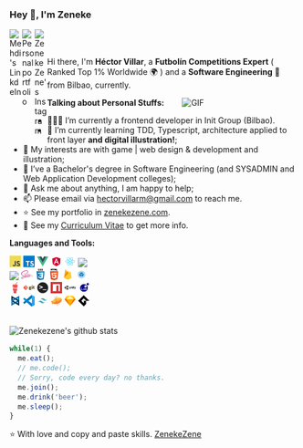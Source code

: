 ### Hey 👋, I'm Zeneke

<a href="https://www.linkedin.com/in/hectorvillarm/">
  <img align="left" alt="Mehdi's LinkdeIn" width="22px" src="https://cdn.jsdelivr.net/npm/simple-icons@v3/icons/linkedin.svg" />
</a>
<a href="https://www.zenekezene.com">
  <img align="left" alt="Personal portfolio" width="22px" src="https://cdn.jsdelivr.net/npm/simple-icons@3.1.0/icons/googlechrome.svg" />
</a>
<a href="https://www.instagram.com/zenekezene/">
  <img align="left" alt="ZenekeZene's Instagram" width="22px" src="https://cdn.jsdelivr.net/npm/simple-icons@v3/icons/instagram.svg" />
</a>

<br />
<br />

Hi there, I'm **Héctor Villar**, a **Futbolín Competitions Expert** ( Ranked Top 1% Worldwide 🌍 ) and a **Software Engineering** 🚀 from Bilbao, currently. 

  <img align="right" alt="GIF" width="40%" src="https://media.giphy.com/media/Q7SKqn3G97xpmfSOvG/giphy.gif" />

**Talking about Personal Stuffs:**

- 👨🏽‍💻 I’m currently a frontend developer in Init Group (Bilbao).
- 🌱 I’m currently learning TDD, Typescript, architecture applied to front layer **and digital illustration!**; 
- 🤔 My interests are with game | web design & development and illustration;
- 💼 I’ve a Bachelor's degree in Software Engineering (and SYSADMIN and Web Application Development colleges);
- 💬 Ask me about anything, I am happy to help;
- 📫 Please email via hectorvillarm@gmail.com to reach me.
- ⭐ See my portfolio in [zenekezene.com](https://zenekezene.com).
- 📝 See my [Curriculum Vitae](https://www.notion.so/zeneke/H-ctor-Villar-cf4c6b35abac41cdad35588d985d4667#72a30bef9089414a8ab7e6bfdc302554) to get more info.

**Languages and Tools:**  

<code><img height="20" src="https://raw.githubusercontent.com/github/explore/80688e429a7d4ef2fca1e82350fe8e3517d3494d/topics/javascript/javascript.png"></code>
<code><img height="20" src="https://raw.githubusercontent.com/github/explore/80688e429a7d4ef2fca1e82350fe8e3517d3494d/topics/typescript/typescript.png"></code>
<code><img height="20" src="https://raw.githubusercontent.com/github/explore/80688e429a7d4ef2fca1e82350fe8e3517d3494d/topics/vue/vue.png"></code>
<code><img height="20" src="https://raw.githubusercontent.com/github/explore/80688e429a7d4ef2fca1e82350fe8e3517d3494d/topics/angular/angular.png"></code>
<code><img height="20" src="https://raw.githubusercontent.com/github/explore/80688e429a7d4ef2fca1e82350fe8e3517d3494d/topics/react/react.png"></code>
<code><img height="20" src="https://upload-icon.s3.us-east-2.amazonaws.com/uploads/icons/png/21133402291551942630-512.png"></code>
<br/>
<code><img height="20" src="https://pixmatstudios.com/images/sample/logo/ionic.png"></code>
<code><img height="20" src="https://raw.githubusercontent.com/github/explore/80688e429a7d4ef2fca1e82350fe8e3517d3494d/topics/sass/sass.png"></code>
<code><img height="20" src="https://raw.githubusercontent.com/github/explore/80688e429a7d4ef2fca1e82350fe8e3517d3494d/topics/css/css.png"></code>
<code><img height="20" src="https://raw.githubusercontent.com/github/explore/80688e429a7d4ef2fca1e82350fe8e3517d3494d/topics/html/html.png"></code>
<code><img height="20" src="https://raw.githubusercontent.com/github/explore/80688e429a7d4ef2fca1e82350fe8e3517d3494d/topics/firebase/firebase.png"></code>
<code><img height="20" src="https://raw.githubusercontent.com/github/explore/80688e429a7d4ef2fca1e82350fe8e3517d3494d/topics/webpack/webpack.png"></code>
<br/>
<code><img height="20" src="https://raw.githubusercontent.com/github/explore/80688e429a7d4ef2fca1e82350fe8e3517d3494d/topics/gulp/gulp.png"></code>
<code><img height="20" src="https://raw.githubusercontent.com/github/explore/80688e429a7d4ef2fca1e82350fe8e3517d3494d/topics/git/git.png"></code>
<code><img height="20" src="https://raw.githubusercontent.com/github/explore/80688e429a7d4ef2fca1e82350fe8e3517d3494d/topics/terminal/terminal.png"></code>
<code><img height="20" src="https://raw.githubusercontent.com/github/explore/80688e429a7d4ef2fca1e82350fe8e3517d3494d/topics/npm/npm.png"></code>
<code><img height="20" src="https://raw.githubusercontent.com/github/explore/80688e429a7d4ef2fca1e82350fe8e3517d3494d/topics/unity/unity.png"></code>
<code><img height="20" src="https://raw.githubusercontent.com/github/explore/80688e429a7d4ef2fca1e82350fe8e3517d3494d/topics/lua/lua.png"></code>
<br/>
<code><img height="20" src="https://raw.githubusercontent.com/github/explore/80688e429a7d4ef2fca1e82350fe8e3517d3494d/topics/backbonejs/backbonejs.png"></code>
<code><img height="20" src="https://raw.githubusercontent.com/github/explore/80688e429a7d4ef2fca1e82350fe8e3517d3494d/topics/visual-studio-code/visual-studio-code.png"></code>
<code><img height="20" src="https://raw.githubusercontent.com/github/explore/80688e429a7d4ef2fca1e82350fe8e3517d3494d/topics/tailwind/tailwind.png"></code>
<code><img height="20" src="https://raw.githubusercontent.com/github/explore/80688e429a7d4ef2fca1e82350fe8e3517d3494d/topics/zeplin/zeplin.png"></code>
<code><img height="20" src="https://raw.githubusercontent.com/github/explore/80688e429a7d4ef2fca1e82350fe8e3517d3494d/topics/sketch/sketch.png"></code>
<code><img height="20" src="https://raw.githubusercontent.com/github/explore/80688e429a7d4ef2fca1e82350fe8e3517d3494d/topics/gamemaker/gamemaker.png"></code>
<br/>
<br/>

![Zenekezene's github stats](https://github-readme-stats.vercel.app/api?username=zenekezene&show_icons=true&hide_border=true)
```js
while(1) {
  me.eat();
  // me.code();
  // Sorry, code every day? no thanks.
  me.join();
  me.drink('beer');
  me.sleep();
}
```

⭐️ With love and copy and paste skills. [ZenekeZene](https://github.com/ZenekeZene)
